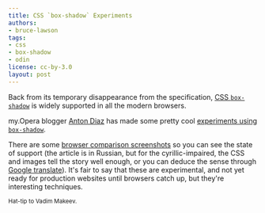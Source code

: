 ```yaml
---
title: CSS `box-shadow` Experiments
authors:
- bruce-lawson
tags:
- css
- box-shadow
- odin
license: cc-by-3.0
layout: post
---
```


Back from its temporary disappearance from the specification, <a href="temporarily disappeared from the specification">CSS <code>box-shadow</code></a> is widely supported in all the modern browsers.

my.Opera blogger <a href="http://my.opera.com/AntonDiaz/blog/">Anton Diaz</a> has made some pretty cool <a href="{{ page.id }}/box-shadow-tricks.html" target="_blank"> experiments using <code>box-shadow</code></a>.

There are some <a href="http://habrahabr.ru/blogs/css/103170/" target="_blank">browser comparison screenshots</a> so you can see the state of support (the article is in Russian, but for the cyrillic-impaired, the CSS and images tell the story well enough, or you can deduce the sense through <a href="http://bit.ly/aK97Md ">Google translate</a>). It&#39;s fair to say that these are experimental, and not yet ready for production websites until browsers catch up, but they&#39;re interesting techniques.

<small>Hat-tip to Vadim Makeev.</small>
